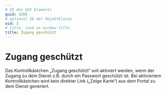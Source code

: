 ```yaml
---
# ID des GUI Elements
guid: 3260
# optional ID der Objektklasse
oid: 3
# title, used as window title
title: Zugang geschützt
---
```


# Zugang geschützt

Das Kontrollkästchen „Zugang geschützt“ soll aktiviert werden, wenn der Zugang zu dem Dienst z.B. durch ein Passwort geschützt ist. Bei aktiviertem Kontrollkästchen wird kein direkter Link („Zeige Karte“) aus dem Portal zu dem Dienst generiert.

